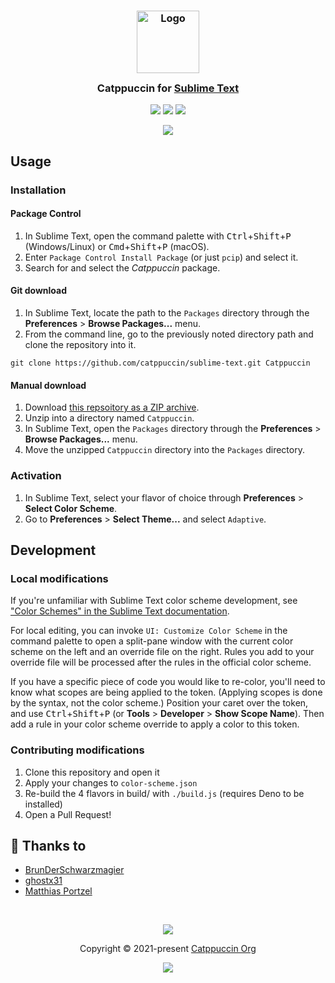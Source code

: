 <h3 align="center">
	<img src="https://raw.githubusercontent.com/catppuccin/catppuccin/main/assets/logos/exports/1544x1544_circle.png" width="100" alt="Logo"/><br/>
	<img src="https://raw.githubusercontent.com/catppuccin/catppuccin/main/assets/misc/transparent.png" height="30" width="0px"/>
	Catppuccin for <a href="https://www.sublimetext.com">Sublime Text</a>
	<img src="https://raw.githubusercontent.com/catppuccin/catppuccin/main/assets/misc/transparent.png" height="30" width="0px"/>
</h3>

<p align="center">
    <a href="https://github.com/catppuccin/sublime-text/stargazers"><img src="https://img.shields.io/github/stars/catppuccin/sublime-text?colorA=363a4f&colorB=b7bdf8&style=for-the-badge"></a>
    <a href="https://github.com/catppuccin/sublime-text/issues"><img src="https://img.shields.io/github/issues/catppuccin/sublime-text?colorA=363a4f&colorB=f5a97f&style=for-the-badge"></a>
    <a href="https://github.com/catppuccin/sublime-text/contributors"><img src="https://img.shields.io/github/contributors/catppuccin/sublime-text?colorA=363a4f&colorB=a6da95&style=for-the-badge"></a>
</p>

<p align="center">
  <img src="https://user-images.githubusercontent.com/68803793/203905911-e9569b4c-af9b-45ef-918d-f38015f1e0f0.png"/>
</p>

## Usage

### Installation

#### Package Control

1. In Sublime Text, open the command palette with <kbd>Ctrl</kbd>+<kbd>Shift</kbd>+<kbd>P</kbd> (Windows/Linux) or <kbd>Cmd</kbd>+<kbd>Shift</kbd>+<kbd>P</kbd> (macOS).
2. Enter `Package Control Install Package` (or just `pcip`) and select it.
4. Search for and select the *Catppuccin* package.

#### Git download

1. In Sublime Text, locate the path to the `Packages` directory through the **Preferences** > **Browse Packages...** menu.
2. From the command line, go to the previously noted directory path and clone the repository into it.

```
git clone https://github.com/catppuccin/sublime-text.git Catppuccin
```

#### Manual download

1. Download [this repsoitory as a ZIP archive](https://github.com/catppuccin/sublime-text/archive/refs/heads/main.zip).
2. Unzip into a directory named `Catppuccin`.
3. In Sublime Text, open the `Packages` directory through the **Preferences** > **Browse Packages...** menu.
4. Move the unzipped `Catppuccin` directory into the `Packages` directory.

### Activation

1. In Sublime Text, select your flavor of choice through **Preferences** > **Select Color Scheme**.
2. Go to **Preferences** > **Select Theme...** and select `Adaptive`.

## Development

### Local modifications
If you're unfamiliar with Sublime Text color scheme development, see ["Color Schemes" in the Sublime Text documentation](https://www.sublimetext.com/docs/color_schemes.html).

For local editing, you can invoke `UI: Customize Color Scheme` in the command palette to open a split-pane window with the current color scheme on the left and an override file on the right. Rules you add to your override file will be processed after the rules in the official color scheme.

If you have a specific piece of code you would like to re-color, you'll need to know what scopes are being applied to the token. (Applying scopes is done by the syntax, not the color scheme.) Position your caret over the token, and use <kbd>Ctrl</kbd>+<kbd>Shift</kbd>+<kbd>P</kbd> (or **Tools** > **Developer** > **Show Scope Name**). Then add a rule in your color scheme override to apply a color to this token.

### Contributing modifications
1. Clone this repository and open it
2. Apply your changes to `color-scheme.json`
3. Re-build the 4 flavors in build/ with `./build.js` (requires Deno to be installed)
4. Open a Pull Request!

## 💝 Thanks to

- [BrunDerSchwarzmagier](https://github.com/BrunDerSchwarzmagier)
- [ghostx31](https://github.com/ghostx31)
- [Matthias Portzel](https://github.com/MatthiasPortzel)

&nbsp;

<p align="center"><img src="https://raw.githubusercontent.com/catppuccin/catppuccin/main/assets/footers/gray0_ctp_on_line.svg?sanitize=true" /></p>
<p align="center">Copyright &copy; 2021-present <a href="https://github.com/catppuccin" target="_blank">Catppuccin Org</a>
<p align="center"><a href="https://github.com/catppuccin/catppuccin/blob/main/LICENSE"><img src="https://img.shields.io/static/v1.svg?style=for-the-badge&label=License&message=MIT&logoColor=d9e0ee&colorA=363a4f&colorB=b7bdf8"/></a></p>
